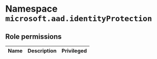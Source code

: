 # Namespace `microsoft.aad.identityProtection`
## Role permissions
|Name|Description|Privileged|
|-|-|-|

